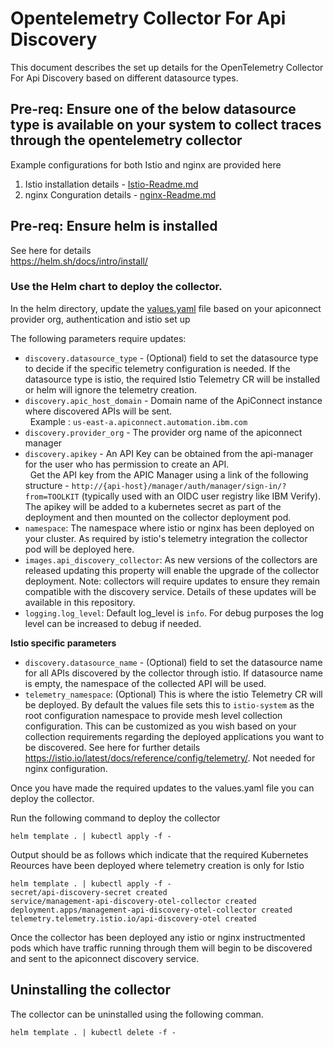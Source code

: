 # Opentelemetry Collector For Api Discovery

This document describes the set up details for the OpenTelemetry Collector For Api Discovery based on different datasource types.
## Pre-req: Ensure one of the below datasource type is available on your system to collect traces through the opentelemetry collector

Example configurations for both Istio and nginx are provided here
1. Istio installation details - [Istio-Readme.md](https://github.com/Nirai2305/test-github-collector/blob/main/Istio.md)
2. nginx Conguration details - [nginx-Readme.md](https://github.com/Nirai2305/test-github-collector/blob/main/nginx.md)

## Pre-req: Ensure helm is installed  

See here for details  
https://helm.sh/docs/intro/install/  

### Use the Helm chart to deploy the collector.  

In the helm directory, update the [values.yaml](apidiscovery/values.yaml) file based on your apiconnect provider org, authentication and istio set up  

The following parameters require updates:  
 - `discovery.datasource_type` - (Optional) field to set the datasource type to decide if the specific telemetry configuration is needed. If the datasource type is istio, the required Istio Telemetry CR will be installed or helm will ignore the telemetry creation.
 - `discovery.apic_host_domain` - Domain name of the ApiConnect instance where discovered APIs will be sent.<br /> &nbsp; Example : `us-east-a.apiconnect.automation.ibm.com`  
 - `discovery.provider_org` - The provider org name of the apiconnect manager  
 - `discovery.apikey` - An API Key can be obtained from the api-manager for the user who has permission to create an API.  
&nbsp; Get the API key from the APIC Manager using a link of the following structure - `http://{api-host}/manager/auth/manager/sign-in/?from=TOOLKIT` (typically used with an OIDC user registry like IBM Verify). 
The apikey will be added to a kubernetes secret as part of the deployment and then mounted on the collector deployment pod.  
- `namespace`: The namespace where istio or nginx has been deployed on your cluster. As required by istio's telemetry integration the collector pod will be deployed here.
- `images.api_discovery_collector`: As new versions of the collectors are released updating this property will enable the upgrade of the collector deployment. Note: collectors will require updates to ensure they remain compatible with the discovery service. Details of these updates will be available in this repository.
- `logging.log_level`: Default log_level is `info`. For debug purposes the log level can be increased to debug if needed.  

**Istio specific parameters**

- `discovery.datasource_name` - (Optional) field to set the datasource name for all APIs discovered by the collector through istio. If datasource name is empty, the namespace of the collected API will be used.
- `telemetry_namespace`: (Optional) This is where the istio Telemetry CR will be deployed. By default the values file sets this to `istio-system` as the root configuration namespace to provide mesh level collection configuration. This can be customized as you wish based on your collection requirements regarding the deployed applications you want to be discovered. See here for further details https://istio.io/latest/docs/reference/config/telemetry/. Not needed for nginx configuration.

Once you have made the required updates to the values.yaml file you can deploy the collector.

Run the following command to deploy the collector  
```
helm template . | kubectl apply -f -
```
Output should be as follows which indicate that the required Kubernetes Reources have been deployed where telemetry creation is only for Istio

```
helm template . | kubectl apply -f -
secret/api-discovery-secret created
service/management-api-discovery-otel-collector created
deployment.apps/management-api-discovery-otel-collector created
telemetry.telemetry.istio.io/api-discovery-otel created
```

Once the collector has been deployed any istio or nginx instructmented pods which have traffic running through them will begin to be discovered and sent to the apiconnect discovery service.

## Uninstalling the collector

The collector can be uninstalled using the following comman.  

```
helm template . | kubectl delete -f -
```
